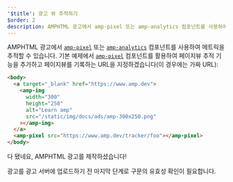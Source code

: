 ```yaml
---
'$title': 광고 뷰 추적하기
$order: 2
description: AMPHTML 광고에서 amp-pixel 또는 amp-analytics 컴포넌트를 사용하여 메트릭을 추적할 수 있습니다. 기본 예제에서 페이지뷰 추적 기능을 추가해보겠습니다...
---
```


AMPHTML 광고에서 [`amp-pixel`](../../../../documentation/components/reference/amp-pixel.md) 또는 [`amp-analytics`](../../../../documentation/components/reference/amp-analytics.md) 컴포넌트를 사용하여 메트릭을 추적할 수 있습니다. 기본 예제에서 [`amp-pixel`](../../../../documentation/components/reference/amp-pixel.md) 컴포넌트를 활용하여 페이지뷰 추적 기능을 추가하고 페이지뷰를 기록하는 URL을 지정하겠습니다(이 경우에는 가짜 URL):

```html
<body>
  <a target="_blank" href="https://www.amp.dev">
    <amp-img
      width="300"
      height="250"
      alt="Learn amp"
      src="/static/img/docs/ads/amp-300x250.png"
    ></amp-img>
  </a>
  <amp-pixel src="https://www.amp.dev/tracker/foo"></amp-pixel>
</body>
```

다 됐네요, AMPHTML 광고를 제작하셨습니다!

광고를 광고 서버에 업로드하기 전 마지막 단계로 구문의 유효성 확인이 필요합니다.
